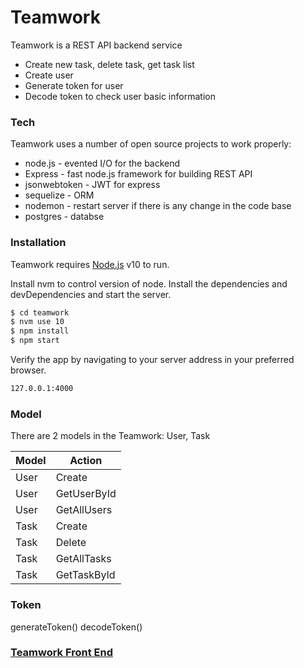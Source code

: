 # Teamwork

Teamwork is a REST API backend service

- Create new task, delete task, get task list
- Create user
- Generate token for user
- Decode token to check user basic information

### Tech

Teamwork uses a number of open source projects to work properly:

- node.js - evented I/O for the backend
- Express - fast node.js framework for building REST API
- jsonwebtoken - JWT for express
- sequelize - ORM
- nodemon - restart server if there is any change in the code base
- postgres - databse

### Installation

Teamwork requires [Node.js](https://nodejs.org/) v10 to run.

Install nvm to control version of node.
Install the dependencies and devDependencies and start the server.

```sh
$ cd teamwork
$ nvm use 10
$ npm install
$ npm start
```

Verify the app by navigating to your server address in your preferred browser.

```sh
127.0.0.1:4000
```

### Model

There are 2 models in the Teamwork: User, Task

| Model | Action      |
| ----- | ----------- |
| User  | Create      |
| User  | GetUserById |
| User  | GetAllUsers |
| Task  | Create      |
| Task  | Delete      |
| Task  | GetAllTasks |
| Task  | GetTaskById |

### Token

generateToken()
decodeToken()

### [Teamwork Front End](https://github.com/zzhalex/teamworkfrontend)
